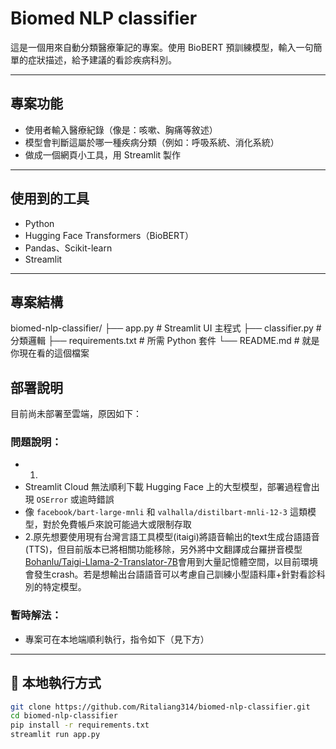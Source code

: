 # Biomed NLP classifier

這是一個用來自動分類醫療筆記的專案。使用 BioBERT 預訓練模型，輸入一句簡單的症狀描述，給予建議的看診疾病科別。

---

## 專案功能

- 使用者輸入醫療紀錄（像是：咳嗽、胸痛等敘述）
- 模型會判斷這屬於哪一種疾病分類（例如：呼吸系統、消化系統）
- 做成一個網頁小工具，用 Streamlit 製作

---

## 使用到的工具

- Python
- Hugging Face Transformers（BioBERT）
- Pandas、Scikit-learn
- Streamlit

---

## 專案結構
biomed-nlp-classifier/ ├── app.py # Streamlit UI 主程式 ├── classifier.py # 分類邏輯 ├── requirements.txt # 所需 Python 套件 └── README.md # 就是你現在看的這個檔案
## 部署說明

目前尚未部署至雲端，原因如下：

### 問題說明：
- 1.
- Streamlit Cloud 無法順利下載 Hugging Face 上的大型模型，部署過程會出現 `OSError` 或逾時錯誤
- 像 `facebook/bart-large-mnli` 和 `valhalla/distilbart-mnli-12-3` 這類模型，對於免費帳戶來說可能過大或限制存取
- 2.原先想要使用現有台灣言語工具模型(itaigi)將語音輸出的text生成台語語音(TTS)，但目前版本已將相關功能移除，另外將中文翻譯成台羅拼音模型[Bohanlu/Taigi-Llama-2-Translator-7B](https://github.com/lbh0830/TW-Hokkien-LLM/blob/main/README.md)會用到大量記憶體空間，以目前環境會發生crash。若是想輸出台語語音可以考慮自己訓練小型語料庫+針對看診科別的特定模型。

### 暫時解法：
- 專案可在本地端順利執行，指令如下（見下方）


---

## 🧪 本地執行方式

```bash
git clone https://github.com/Ritaliang314/biomed-nlp-classifier.git
cd biomed-nlp-classifier
pip install -r requirements.txt
streamlit run app.py
